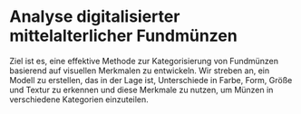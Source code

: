 # Analyse digitalisierter mittelalterlicher Fundmünzen

Ziel ist es, eine effektive Methode zur Kategorisierung von Fundmünzen basierend auf 
visuellen Merkmalen zu entwickeln. Wir streben an, ein Modell zu erstellen, das in der 
Lage ist, Unterschiede in Farbe, Form, Größe und Textur zu erkennen und diese Merkmale 
zu nutzen, um Münzen in verschiedene Kategorien einzuteilen.